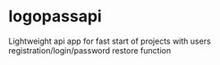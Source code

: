 # logopassapi
Lightweight api app for fast start of projects with users registration/login/password restore function
